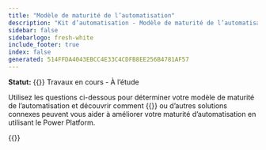 ```yaml
---
title: "Modèle de maturité de l’automatisation"
description: "Kit d’automatisation - Modèle de maturité de l’automatisation"
sidebar: false
sidebarlogo: fresh-white
include_footer: true
index: false
generated: 514FFDA4043EBCC4E33C4CDFB8EE256B4781AF57
---
```


**Statut:** {{<externalImage src="https://github.githubassets.com/images/icons/emoji/unicode/1f6a7.png" size="16x16" text="Construction Icon">}} Travaux en cours - À l’étude

Utilisez les questions ci-dessous pour déterminer votre modèle de maturité de l’automatisation et découvrir comment {{<product-name>}} ou d’autres solutions connexes peuvent vous aider à améliorer votre maturité d’automatisation en utilisant le Power Platform.

{{<questions name="/content/fr/automation-maturity-model.json" completed="" showNavigationButtons="false" locale="fr">}}
